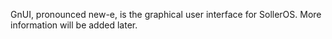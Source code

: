 GnUI, pronounced new-e, is the graphical user interface for SollerOS. More information will be added later.